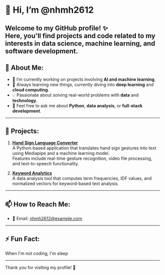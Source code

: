 # 👋 Hi, I’m @nhmh2612

Welcome to my GitHub profile! ✨  
Here, you'll find projects and code related to my interests in **data science**, **machine learning**, and **software development**. 
---

## 🌟 About Me:
- 🔭 I’m currently working on projects involving **AI and machine learning**.
- 🌱 Always learning new things, currently diving into **deep learning** and **cloud computing**.
- 💡 Passionate about solving real-world problems with **data** and **technology**.
- 💬 Feel free to ask me about **Python**, **data analysis**, or **full-stack development**.

---

## 🚀 Projects:
1. **[Hand Sign Language Converter](#)**  
   A Python-based application that translates hand sign gestures into text using Mediapipe and a machine learning model.  
   Features include real-time gesture recognition, video file processing, and text-to-speech functionality.

2. **[Keyword Analytics](#)**  
   A data analysis tool that computes term frequencies, IDF values, and normalized vectors for keyword-based text analysis.

---

## 📫 How to Reach Me:
- 💌 Email: [nhmh2612@example.com](mailto:nhmh2612@example.com)  

---

## ⚡ Fun Fact:
When I'm not coding, I'm sleep

---

Thank you for visiting my profile! 🚀
